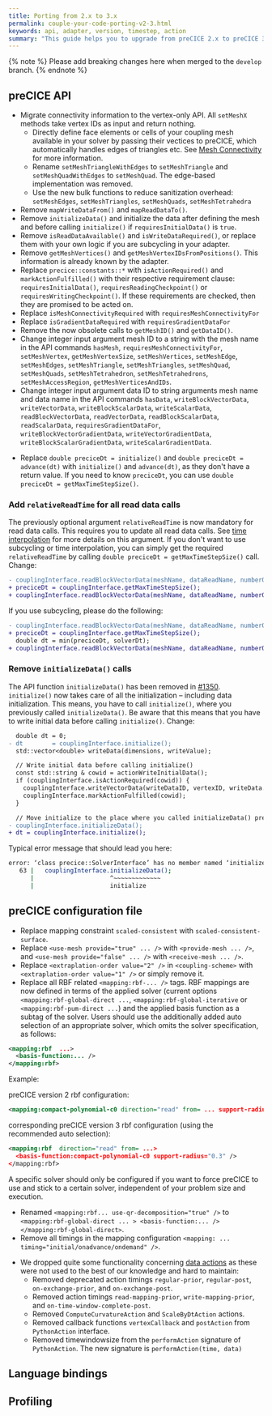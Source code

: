 ```yaml
---
title: Porting from 2.x to 3.x
permalink: couple-your-code-porting-v2-3.html
keywords: api, adapter, version, timestep, action
summary: "This guide helps you to upgrade from preCICE 2.x to preCICE 3.x."
---
```


<!--
Missing:
#1352
-->

{% note %}
Please add breaking changes here when merged to the `develop` branch.
{% endnote %}

## preCICE API

- Migrate connectivity information to the vertex-only API. All `setMeshX` methods take vertex IDs as input and return nothing.
  - Directly define face elements or cells of your coupling mesh available in your solver by passing their vectices to preCICE, which automatically handles edges of triangles etc. See [Mesh Connectivity](couple-your-code-defining-mesh-connectivity) for more information.
  - Rename `setMeshTriangleWithEdges` to `setMeshTriangle` and `setMeshQuadWithEdges` to `setMeshQuad`. The edge-based implementation was removed.
  - Use the new bulk functions to reduce sanitization overhead: `setMeshEdges`, `setMeshTriangles`, `setMeshQuads`, `setMeshTetrahedra`
- Remove `mapWriteDataFrom()` and `mapReadDataTo()`.
- Remove `initializeData()` and initialize the data after defining the mesh and before calling `initialize()` if `requiresInitialData()` is `true`.
- Remove `isReadDataAvailable()` and `isWriteDataRequired()`, or replace them with your own logic if you are subcycling in your adapter.
- Remove `getMeshVertices()` and `getMeshVertexIDsFromPositions()`. This information is already known by the adapter.
- Replace `precice::constants::*` with `isActionRequired()` and `markActionFulfilled()` with their respective requirement clause: `requiresInitialData()`, `requiresReadingCheckpoint()` or `requiresWritingCheckpoint()`. If these requirements are checked, then they are promised to be acted on.
- Replace `isMeshConnectivityRequired` with `requiresMeshConnectivityFor`
- Replace `isGradientDataRequired` with `requiresGradientDataFor`
- Remove the now obsolete calls to `getMeshID()` and `getDataID()`.
- Change integer input argument mesh ID to a string with the mesh name in the API commands `hasMesh`, `requiresMeshConnectivityFor`, `setMeshVertex`, `getMeshVertexSize`, `setMeshVertices`, `setMeshEdge`, `setMeshEdges`, `setMeshTriangle`, `setMeshTriangles`, `setMeshQuad`, `setMeshQuads`, `setMeshTetrahedron`, `setMeshTetrahedrons`, `setMeshAccessRegion`, `getMeshVerticesAndIDs`.
- Change integer input argument data ID to string arguments mesh name and data name in the API commands `hasData`, `writeBlockVectorData`, `writeVectorData`, `writeBlockScalarData`, `writeScalarData`, `readBlockVectorData`, `readVectorData`, `readBlockScalarData`, `readScalarData`, `requiresGradientDataFor`, `writeBlockVectorGradientData`, `writeVectorGradientData`, `writeBlockScalarGradientData`, `writeScalarGradientData`.

<!--
- preCICE does not reset your write data to `0` any longer.
-->

- Replace `double preciceDt = initialize()` and `double preciceDt = advance(dt)` with `initialize()` and `advance(dt)`, as they don't have a return value. If you need to know `preciceDt`, you can use `double preciceDt = getMaxTimeStepSize()`.

### Add `relativeReadTime` for all read data calls

The previously optional argument `relativeReadTime` is now mandatory for read data calls. This requires you to update all read data calls. See [time interpolation](couple-your-code-waveform) for more details on this argument. If you don't want to use subcycling or time interpolation, you can simply get the required `relativeReadTime` by calling `double preciceDt = getMaxTimeStepSize()` call. Change:

```diff cpp
- couplingInterface.readBlockVectorData(meshName, dataReadName, numberOfVertices, vertexIDs.data(), readData.data());
+ preciceDt = couplingInterface.getMaxTimeStepSize();
+ couplingInterface.readBlockVectorData(meshName, dataReadName, numberOfVertices, vertexIDs.data(), preciceDt, readData.data())
```

If you use subcycling, please do the following:

```diff cpp
- couplingInterface.readBlockVectorData(meshName, dataReadName, numberOfVertices, vertexIDs.data(), readData.data());
+ preciceDt = couplingInterface.getMaxTimeStepSize();
  double dt = min(preciceDt, solverDt);
+ couplingInterface.readBlockVectorData(meshName, dataReadName, numberOfVertices, vertexIDs.data(), dt, readData.data())
```

### Remove `initializeData()` calls

The API function `initializeData()` has been removed in [#1350](https://github.com/precice/precice/pull/1350). `initialize()` now takes care of all the initialization – including data initialization. This means, you have to call `initialize()`, where you previously called `initializeData()`. Be aware that this means that you have to write initial data before calling `initialize()`. Change:

```diff cpp
  double dt = 0;
- dt        = couplingInterface.initialize();
  std::vector<double> writeData(dimensions, writeValue);

  // Write initial data before calling initialize()
  const std::string & cowid = actionWriteInitialData();
  if (couplingInterface.isActionRequired(cowid)) {
    couplingInterface.writeVectorData(writeDataID, vertexID, writeData.data());
    couplingInterface.markActionFulfilled(cowid);
  }

  // Move initialize to the place where you called initializeData() previously.
- couplingInterface.initializeData();
+ dt = couplingInterface.initialize();
```

Typical error message that should lead you here:

```bash
error: ‘class precice::SolverInterface’ has no member named ‘initializeData’; did you mean ‘initialize’?
   63 |   couplingInterface.initializeData();
      |                     ^~~~~~~~~~~~~~
      |                     initialize
```

## preCICE configuration file

- Replace mapping constraint `scaled-consistent` with `scaled-consistent-surface`.
- Replace `<use-mesh provide="true" ... />` with `<provide-mesh ... />`, and `<use-mesh provide="false" ... />` with `<receive-mesh ... />`.
- Replace `<extraplation-order value="2" />` in `<coupling-scheme>` with `<extraplation-order value="1" />` or simply remove it.
- Replace all RBF related `<mapping:rbf-... />` tags. RBF mappings are now defined in terms of the applied solver (current options `<mapping:rbf-global-direct ...`, `<mapping:rbf-global-iterative` or `<mapping:rbf-pum-direct ...`) and the applied basis function as a subtag of the solver. Users should use the additionally added auto selection of an appropriate solver, which omits the solver specification, as follows:

```xml
<mapping:rbf  ...>
  <basis-function:... />
</mapping:rbf>
```

Example:

preCICE version 2 rbf configuration:

```xml
<mapping:compact-polynomial-c0 direction="read" from= ... support-radius="0.3" />
```

corresponding preCICE version 3 rbf configuration (using the recommended auto selection):

```xml
<mapping:rbf  direction="read" from= ...>
  <basis-function:compact-polynomial-c0 support-radius="0.3" />
</mapping:rbf>
```

A specific solver should only be configured if you want to force preCICE to use and stick to a certain solver, independent of your problem size and execution.

- Renamed `<mapping:rbf... use-qr-decomposition="true" />` to `<mapping:rbf-global-direct ... > <basis-function:... /> </mapping:rbf-global-direct>`.
- Remove all timings in the mapping configuration `<mapping: ... timing="initial/onadvance/ondemand" />`.

<!--
- Add `<profiling mode="all" />` after the `<log>` tag if you need profiling data.
- Replace `<export:vtk />` for parallel participants with `<export:vtu />` or `<export:vtp />`.
-->

- We dropped quite some functionality concerning [data actions](https://precice.org/configuration-action.html) as these were not used to the best of our knowledge and hard to maintain:
  - Removed deprecated action timings `regular-prior`, `regular-post`, `on-exchange-prior`, and `on-exchange-post`.
  - Removed action timings `read-mapping-prior`, `write-mapping-prior`, and `on-time-window-complete-post`.
  - Removed `ComputeCurvatureAction` and `ScaleByDtAction` actions.
  - Removed callback functions `vertexCallback` and `postAction` from `PythonAction` interface.
  - Removed timewindowsize from the `performAction` signature of `PythonAction`. The new signature is `performAction(time, data)`

## Language bindings

<!--
- Rename Fortran function `precicef_ongoing()` to `precicef_is_coupling_ongoing()`
- Removed `precicef_write_data_required()`, `precicef_read_data_available()`, `precicef_action_required()`.
-->

## Profiling

<!--
- New modes for profiling data: `none`, `fundamental` (default), `all`.
-->
